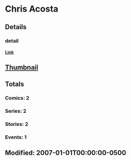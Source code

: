 # Chris  Acosta 
## Details
### detail
#### [Link](http://marvel.com/comics/creators/10059/chris_acosta?utm_campaign=apiRef&utm_source=225578a89fc76f3d20fbffda5d17a88d)
## [Thumbnail](http://i.annihil.us/u/prod/marvel/i/mg/9/30/4badc1c863069.jpg)
## Totals
### Comics: 2
### Series: 2
### Stories: 2
### Events: 1
## Modified: 2007-01-01T00:00:00-0500